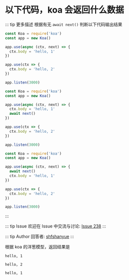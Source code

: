 # 以下代码，koa 会返回什么数据

::: tip 更多描述 
 根据有无 `await next()` 判断以下代码输出结果

``` js
const Koa = require('koa')
const app = new Koa()

app.use(async (ctx, next) => {
  ctx.body = 'hello, 1'
})

app.use(ctx => {
  ctx.body = 'hello, 2'
})

app.listen(3000)
```

``` js
const Koa = require('koa')
const app = new Koa()

app.use(async (ctx, next) => {
  ctx.body = 'hello, 1'
  await next()
})

app.use(ctx => {
  ctx.body = 'hello, 2'
})

app.listen(3000)
```

``` js
const Koa = require('koa')
const app = new Koa()

app.use(async (ctx, next) => {
  await next()
  ctx.body = 'hello, 1'
})

app.use(ctx => {
  ctx.body = 'hello, 2'
})

app.listen(3000)
``` 
:::

::: tip Issue 
 欢迎在 Issue 中交流与讨论: [Issue 238](https://github.com/shfshanyue/Daily-Question/issues/238) 
:::

::: tip Author 
回答者: [shfshanyue](https://github.com/shfshanyue) 
:::

根据 koa 的洋葱模型，返回结果是

```
hello, 1

hello, 2

hello, 1
```